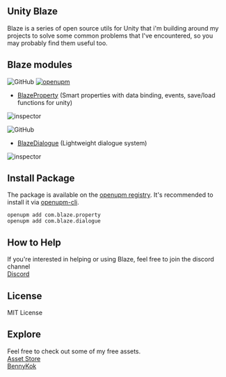 ## Unity Blaze 
Blaze is a series of open source utils for Unity that i'm building around my projects to solve some common problems that I've encountered, so  you may probably find them useful too.

## Blaze modules
![GitHub](https://img.shields.io/github/license/BennyKok/unity-blaze)
[![openupm](https://img.shields.io/npm/v/com.blaze.property?label=blaze-property&registry_uri=https://package.openupm.com)](https://openupm.com/packages/com.blaze.property/)
- [BlazeProperty](/Packages/BlazeProperty/README.md) (Smart properties with data binding, events, save/load functions for unity)

![inspector](https://i.imgur.com/EeLOmLo.gif)

![GitHub](https://img.shields.io/github/license/BennyKok/unity-blaze)
- [BlazeDialogue](/Packages/BlazeDialogue/README.md) (Lightweight dialogue system)

![inspector](https://i.imgur.com/IMLvXrN.png)

## Install Package

The package is available on the [openupm registry](https://openupm.com). It's recommended to install it via [openupm-cli](https://github.com/openupm/openupm-cli).

```
openupm add com.blaze.property
openupm add com.blaze.dialogue
```


## How to Help
If you're interested in helping or using Blaze, feel free to join the discord channel
<br/>
[Discord](https://discord.gg/NhRpw4g)

## License
MIT License

## Explore
Feel free to check out some of my free assets.
<br/>
[Asset Store](https://assetstore.unity.com/publishers/28510)
<br/>
[BennyKok](https://bennykok.com)
